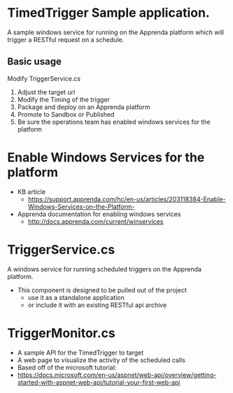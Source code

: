 # TimedTrigger Sample application. 
A sample windows service for running on the Apprenda platform which will trigger a RESTful request on a schedule. 

## Basic usage
Modify TriggerService.cs
1. Adjust the target url
1. Modify the Timing of the trigger
1. Package and deploy on an Apprenda platform
1. Promote to Sandbox or Published
1. Be sure the operations team has enabled windows services for the platform

# Enable Windows Services for the platform
* KB article
  * https://support.apprenda.com/hc/en-us/articles/203118384-Enable-Windows-Services-on-the-Platform-
* Apprenda documentation for enabling windows services
  * http://docs.apprenda.com/current/winservices

# TriggerService.cs
A windows service for running scheduled triggers on the Apprenda platform.
* This component is designed to be pulled out of the project 
  * use it as a standalone application
  * or include it with an existing RESTful api archive

# TriggerMonitor.cs
* A sample API for the TimedTrigger to target
* A web page to visualize the activity of the scheduled calls
* Based off of the microsoft tutorial:
* https://docs.microsoft.com/en-us/aspnet/web-api/overview/getting-started-with-aspnet-web-api/tutorial-your-first-web-api

